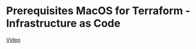 # Prerequisites MacOS for Terraform - Infrastructure as Code

[Video](https://www.youtube.com/watch?v=xO5plkJWQSw)

